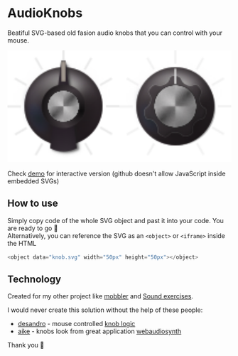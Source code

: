 # AudioKnobs
Beatiful SVG-based old fasion audio knobs that you can control with your mouse.

<img src="knob.svg" width="50%"><img src="knob_2.svg" width="50%">

Check [demo](https://megaemce.github.io/AudioKnobs/) for interactive version (github doesn't allow JavaScript inside embedded SVGs)

## How to use
Simply copy code of the whole SVG object and past it into your code. You are ready to go 🎉 <br>
Alternatively, you can reference the SVG as an `<object>` or `<iframe>` inside the HTML

````javascript
<object data="knob.svg" width="50px" height="50px"></object>
````

## Technology 
Created for my other project like [mobbler](mobbler.js.org) and [Sound exercises](https://megaemce.github.io/Sound-exercises/).<br>

I would never create this solution without the help of these people:
* [desandro](https://github.com/desandro) - mouse controlled [knob logic](https://github.com/Megaemce/demo/blob/master/2011/dial-knob.html)<br>
* [aike](https://github.com/aike) - knobs look from great application [webaudiosynth](https://github.com/aike/webaudiosynth)

Thank you :wave:
